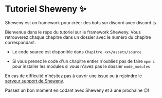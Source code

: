 # Tutoriel Sheweny ✨

Sheweny est un framework pour créer des bots sur discord avec discord.js.

Bienvenue dans le repo du tutoriel sur le framework Sheweny. Vous retrouverez chaque chapitre dans un dossier avec le numéro du chapitre correspondant.

- Le code source est disponible dans `Chapitre <x>/assets/source`

- Si vous prenez le code d'un chapitre entier n'oubliez pas de faire `npm i` pour installer les modules si vous n'avez pas le dossier `node_modules`

En cas de difficulté n'hésitez pas à ouvrir une issue ou à rejoindre le [serveur support de Sheweny](https://discord.gg/euCF8bp4cN).

Passez un bon moment en codant avec Sheweny et à une prochaine 😉!
